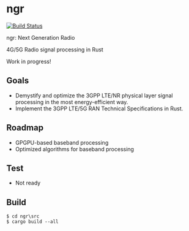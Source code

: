 # ngr

[![Build Status](https://travis-ci.org/eshikafe/ngr.svg?branch=master)](https://travis-ci.org/eshikafe/ngr)

ngr: Next Generation Radio

4G/5G Radio signal processing in Rust

Work in progress!

Goals
-----------
- Demystify and optimize the 3GPP LTE/NR physical layer signal processing in the most energy-efficient way.
- Implement the 3GPP LTE/5G RAN Technical Specifications in Rust.


Roadmap
------------
- GPGPU-based baseband processing
- Optimized algorithms for baseband processing


Test
-----
- Not ready

Build
-----

    $ cd ngr\src
    $ cargo build --all
    
